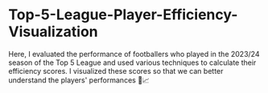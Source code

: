 # Top-5-League-Player-Efficiency-Visualization
Here, I evaluated the performance of footballers who played in the 2023/24 season of the Top 5 League and used various techniques to calculate their efficiency scores. I visualized these scores so that we can better understand the players' performances 🚀📈

